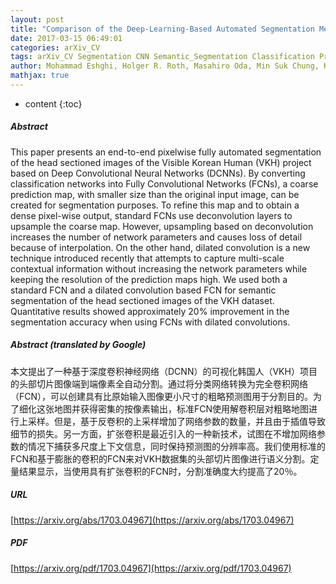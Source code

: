 ```yaml
---
layout: post
title: "Comparison of the Deep-Learning-Based Automated Segmentation Methods for the Head Sectioned Images of the Virtual Korean Human Project"
date: 2017-03-15 06:49:01
categories: arXiv_CV
tags: arXiv_CV Segmentation CNN Semantic_Segmentation Classification Prediction Quantitative
author: Mohammad Eshghi, Holger R. Roth, Masahiro Oda, Min Suk Chung, Kensaku Mori
mathjax: true
---
```


* content
{:toc}

##### Abstract
This paper presents an end-to-end pixelwise fully automated segmentation of the head sectioned images of the Visible Korean Human (VKH) project based on Deep Convolutional Neural Networks (DCNNs). By converting classification networks into Fully Convolutional Networks (FCNs), a coarse prediction map, with smaller size than the original input image, can be created for segmentation purposes. To refine this map and to obtain a dense pixel-wise output, standard FCNs use deconvolution layers to upsample the coarse map. However, upsampling based on deconvolution increases the number of network parameters and causes loss of detail because of interpolation. On the other hand, dilated convolution is a new technique introduced recently that attempts to capture multi-scale contextual information without increasing the network parameters while keeping the resolution of the prediction maps high. We used both a standard FCN and a dilated convolution based FCN for semantic segmentation of the head sectioned images of the VKH dataset. Quantitative results showed approximately 20% improvement in the segmentation accuracy when using FCNs with dilated convolutions.

##### Abstract (translated by Google)
本文提出了一种基于深度卷积神经网络（DCNN）的可视化韩国人（VKH）项目的头部切片图像端到端像素全自动分割。通过将分类网络转换为完全卷积网络（FCN），可以创建具有比原始输入图像更小尺寸的粗略预测图用于分割目的。为了细化这张地图并获得密集的按像素输出，标准FCN使用解卷积层对粗略地图进行上采样。但是，基于反卷积的上采样增加了网络参数的数量，并且由于插值导致细节的损失。另一方面，扩张卷积是最近引入的一种新技术，试图在不增加网络参数的情况下捕获多尺度上下文信息，同时保持预测图的分辨率高。我们使用标准的FCN和基于膨胀的卷积的FCN来对VKH数据集的头部切片图像进行语义分割。定量结果显示，当使用具有扩张卷积的FCN时，分割准确度大约提高了20％。

##### URL
[https://arxiv.org/abs/1703.04967](https://arxiv.org/abs/1703.04967)

##### PDF
[https://arxiv.org/pdf/1703.04967](https://arxiv.org/pdf/1703.04967)

